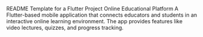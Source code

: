README Template for a Flutter Project
Online Educational Platform
A Flutter-based mobile application that connects educators and students in an interactive online learning environment. The app provides features like video lectures, quizzes, and progress tracking.
